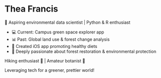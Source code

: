 # Thea Francis

🌱 Aspiring environmental data scientist | Python & R enthusiast
- 💻 Current: Campus green space explorer app
- 📊 Past: Global land use & forest change analysis
- 🍏 Created iOS app promoting healthy diets
- 🌳 Deeply passionate about forest restoration & environmental protection

Hiking enthusiast 🥾 | Amateur botanist 🌿

Leveraging tech for a greener, prettier world!
